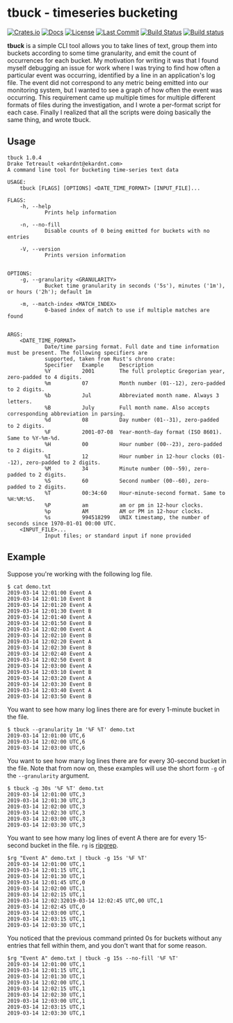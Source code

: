 # tbuck - timeseries bucketing

[![Crates.io](https://img.shields.io/crates/v/tbuck.svg)](https://crates.io/crates/tbuck)
[![Docs](https://docs.rs/tbuck/badge.svg)](https://docs.rs/crate/tbuck/)
[![License](https://img.shields.io/crates/l/tbuck.svg)](https://creativecommons.org/share-your-work/public-domain/cc0/)
[![Last Commit](https://img.shields.io/github/last-commit/EkardNT/tbuck/master.svg)](https://github.com/EkardNT/tbuck/commits/master)
[![Build Status](https://travis-ci.org/EkardNT/tbuck.svg?branch=master)](https://travis-ci.org/EkardNT/tbuck)
[![Build status](https://ci.appveyor.com/api/projects/status/9deap878x2h3rj17/branch/master?svg=true)](https://ci.appveyor.com/project/EkardNT/tbuck/branch/master)

**tbuck** is a simple CLI tool allows you to take lines of text, group them into buckets according to some time granularity, and emit the count of occurrences for each bucket. My motivation for writing it was that I found myself debugging an issue for work where I was trying to find how often a particular event was occurring, identified by a line in an application's log file. The event did not correspond to any metric being emitted into our monitoring system, but I wanted to see a graph of how often the event was occurring. This requirement came up multiple times for multiple different formats of files during the investigation, and I wrote a per-format script for each case. Finally I realized that all the scripts were doing basically the same thing, and wrote tbuck.

## Usage

```
tbuck 1.0.4
Drake Tetreault <ekardnt@ekardnt.com>
A command line tool for bucketing time-series text data

USAGE:
    tbuck [FLAGS] [OPTIONS] <DATE_TIME_FORMAT> [INPUT_FILE]...

FLAGS:
    -h, --help
            Prints help information

    -n, --no-fill
            Disable counts of 0 being emitted for buckets with no entries

    -V, --version
            Prints version information


OPTIONS:
    -g, --granularity <GRANULARITY>
            Bucket time granularity in seconds ('5s'), minutes ('1m'), or hours ('2h'); default 1m

    -m, --match-index <MATCH_INDEX>
            0-based index of match to use if multiple matches are found


ARGS:
    <DATE_TIME_FORMAT>
            Date/time parsing format. Full date and time information must be present. The following specifiers are
            supported, taken from Rust's chrono crate:
            Specifier   Example     Description
            %Y          2001        The full proleptic Gregorian year, zero-padded to 4 digits.
            %m          07          Month number (01--12), zero-padded to 2 digits.
            %b          Jul         Abbreviated month name. Always 3 letters.
            %B          July        Full month name. Also accepts corresponding abbreviation in parsing.
            %d          08          Day number (01--31), zero-padded to 2 digits.
            %F          2001-07-08  Year-month-day format (ISO 8601). Same to %Y-%m-%d.
            %H          00          Hour number (00--23), zero-padded to 2 digits.
            %I          12          Hour number in 12-hour clocks (01--12), zero-padded to 2 digits.
            %M          34          Minute number (00--59), zero-padded to 2 digits.
            %S          60          Second number (00--60), zero-padded to 2 digits.
            %T          00:34:60    Hour-minute-second format. Same to %H:%M:%S.
            %P          am          am or pm in 12-hour clocks.
            %p          AM          AM or PM in 12-hour clocks.
            %s          994518299   UNIX timestamp, the number of seconds since 1970-01-01 00:00 UTC.
    <INPUT_FILE>...
            Input files; or standard input if none provided
```

## Example

Suppose you're working with the following log file.

```
$ cat demo.txt
2019-03-14 12:01:00 Event A
2019-03-14 12:01:10 Event B
2019-03-14 12:01:20 Event A
2019-03-14 12:01:30 Event B
2019-03-14 12:01:40 Event A
2019-03-14 12:01:50 Event B
2019-03-14 12:02:00 Event A
2019-03-14 12:02:10 Event B
2019-03-14 12:02:20 Event A
2019-03-14 12:02:30 Event B
2019-03-14 12:02:40 Event A
2019-03-14 12:02:50 Event B
2019-03-14 12:03:00 Event A
2019-03-14 12:03:10 Event B
2019-03-14 12:03:20 Event A
2019-03-14 12:03:30 Event B
2019-03-14 12:03:40 Event A
2019-03-14 12:03:50 Event B
```

You want to see how many log lines there are for every 1-minute bucket in the file.

```
$ tbuck --granularity 1m '%F %T' demo.txt
2019-03-14 12:01:00 UTC,6
2019-03-14 12:02:00 UTC,6
2019-03-14 12:03:00 UTC,6
```

You want to see how many log lines there are for every 30-second bucket in the file. Note that from now on, these examples will use the short form `-g` of the `--granularity` argument.

```
$ tbuck -g 30s '%F %T' demo.txt
2019-03-14 12:01:00 UTC,3
2019-03-14 12:01:30 UTC,3
2019-03-14 12:02:00 UTC,3
2019-03-14 12:02:30 UTC,3
2019-03-14 12:03:00 UTC,3
2019-03-14 12:03:30 UTC,3
```

You want to see how many log lines of event A there are for every 15-second bucket in the file. `rg` is [ripgrep](https://github.com/BurntSushi/ripgrep).

```
$rg "Event A" demo.txt | tbuck -g 15s '%F %T'
2019-03-14 12:01:00 UTC,1
2019-03-14 12:01:15 UTC,1
2019-03-14 12:01:30 UTC,1
2019-03-14 12:01:45 UTC,0
2019-03-14 12:02:00 UTC,1
2019-03-14 12:02:15 UTC,1
2019-03-14 12:02:32019-03-14 12:02:45 UTC,00 UTC,1
2019-03-14 12:02:45 UTC,0
2019-03-14 12:03:00 UTC,1
2019-03-14 12:03:15 UTC,1
2019-03-14 12:03:30 UTC,1
```

You noticed that the previous command printed 0s for buckets without any entries that fell within them, and you don't want that for some reason.

```
$rg "Event A" demo.txt | tbuck -g 15s --no-fill '%F %T'
2019-03-14 12:01:00 UTC,1
2019-03-14 12:01:15 UTC,1
2019-03-14 12:01:30 UTC,1
2019-03-14 12:02:00 UTC,1
2019-03-14 12:02:15 UTC,1
2019-03-14 12:02:30 UTC,1
2019-03-14 12:03:00 UTC,1
2019-03-14 12:03:15 UTC,1
2019-03-14 12:03:30 UTC,1
```